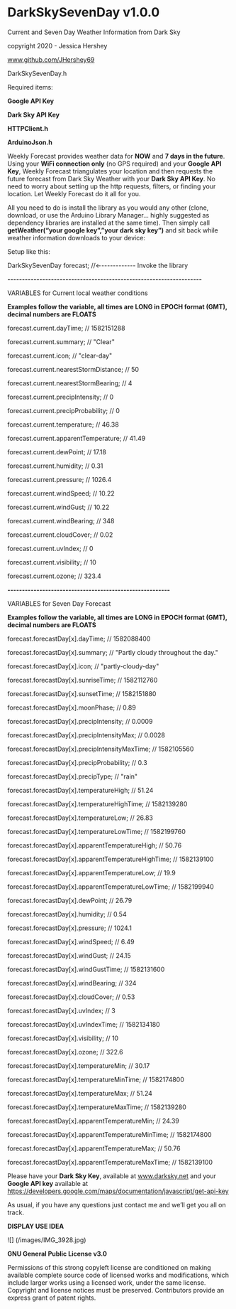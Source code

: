 # DarkSkySevenDay v1.0.0

Current and Seven Day Weather Information from Dark Sky

copyright 2020 - Jessica Hershey

www.github.com/JHershey69


DarkSkySevenDay.h

Required items:

**Google API Key**

**Dark Sky API Key**

**HTTPClient.h**

**ArduinoJson.h**

Weekly Forecast provides weather data for **NOW** and **7 days in the future**. Using your **WiFi connection only** (no GPS required) and your **Google API Key**, Weekly Forecast triangulates your location and then requests the future forecast from Dark Sky Weather with your **Dark Sky API Key**. No need to worry about setting up the http requests, filters, or finding your location. Let Weekly Forecast do it all for you.

All you need to do is install the library as you would any other (clone, download, or use the Arduino Library Manager… highly suggested as dependency libraries are installed at the same time). Then simply call **getWeather(“your google key”,”your dark sky key”)** and sit back while weather information downloads to your device:

Setup like this:

DarkSkySevenDay forecast; //←------------ Invoke the library 


**-------------------------------------------------------------------**

VARIABLES for Current local weather conditions

**Examples follow the variable, all times are LONG in EPOCH format (GMT), decimal numbers are FLOATS**


forecast.current.dayTime; // 1582151288

forecast.current.summary; // "Clear"

forecast.current.icon; // "clear-day"

forecast.current.nearestStormDistance; // 50

forecast.current.nearestStormBearing; // 4

forecast.current.precipIntensity; // 0

forecast.current.precipProbability; // 0

forecast.current.temperature; // 46.38

forecast.current.apparentTemperature; // 41.49

forecast.current.dewPoint; // 17.18

forecast.current.humidity; // 0.31

forecast.current.pressure; // 1026.4

forecast.current.windSpeed; // 10.22

forecast.current.windGust; // 10.22

forecast.current.windBearing; // 348

forecast.current.cloudCover; // 0.02

forecast.current.uvIndex; // 0

forecast.current.visibility; // 10

forecast.current.ozone; // 323.4


**--------------------------------------------------------**


VARIABLES for Seven Day Forecast

**Examples follow the variable, all times are LONG in EPOCH format (GMT), decimal numbers are FLOATS**


forecast.forecastDay[x].dayTime; // 1582088400

forecast.forecastDay[x].summary; // "Partly cloudy throughout the day."

forecast.forecastDay[x].icon; // "partly-cloudy-day"

forecast.forecastDay[x].sunriseTime; // 1582112760

forecast.forecastDay[x].sunsetTime; // 1582151880

forecast.forecastDay[x].moonPhase; // 0.89

forecast.forecastDay[x].precipIntensity; // 0.0009

forecast.forecastDay[x].precipIntensityMax; // 0.0028

forecast.forecastDay[x].precipIntensityMaxTime; // 1582105560

forecast.forecastDay[x].precipProbability; // 0.3

forecast.forecastDay[x].precipType; // "rain"

forecast.forecastDay[x].temperatureHigh; // 51.24

forecast.forecastDay[x].temperatureHighTime; // 1582139280

forecast.forecastDay[x].temperatureLow; // 26.83

forecast.forecastDay[x].temperatureLowTime; // 1582199760

forecast.forecastDay[x].apparentTemperatureHigh; // 50.76

forecast.forecastDay[x].apparentTemperatureHighTime; // 1582139100

forecast.forecastDay[x].apparentTemperatureLow; // 19.9

forecast.forecastDay[x].apparentTemperatureLowTime; // 1582199940

forecast.forecastDay[x].dewPoint; // 26.79

forecast.forecastDay[x].humidity; // 0.54

forecast.forecastDay[x].pressure; // 1024.1

forecast.forecastDay[x].windSpeed; // 6.49

forecast.forecastDay[x].windGust; // 24.15

forecast.forecastDay[x].windGustTime; // 1582131600

forecast.forecastDay[x].windBearing; // 324

forecast.forecastDay[x].cloudCover; // 0.53

forecast.forecastDay[x].uvIndex; // 3

forecast.forecastDay[x].uvIndexTime; // 1582134180

forecast.forecastDay[x].visibility; // 10

forecast.forecastDay[x].ozone; // 322.6

forecast.forecastDay[x].temperatureMin; // 30.17

forecast.forecastDay[x].temperatureMinTime; // 1582174800

forecast.forecastDay[x].temperatureMax; // 51.24

forecast.forecastDay[x].temperatureMaxTime; // 1582139280

forecast.forecastDay[x].apparentTemperatureMin; // 24.39

forecast.forecastDay[x].apparentTemperatureMinTime; // 1582174800

forecast.forecastDay[x].apparentTemperatureMax; // 50.76

forecast.forecastDay[x].apparentTemperatureMaxTime; // 1582139100



Please have your **Dark Sky Key**, available at www.darksky.net and your **Google API key** available at https://developers.google.com/maps/documentation/javascript/get-api-key

As usual, if you have any questions just contact me and we’ll get you all on track.


**DISPLAY USE IDEA**


![] (/images/IMG_3928.jpg)


**GNU General Public License v3.0**

Permissions of this strong copyleft license are conditioned on making available complete source code of licensed works and modifications, which include larger works using a licensed work, under the same license. Copyright and license notices must be preserved. Contributors provide an express grant of patent rights.
